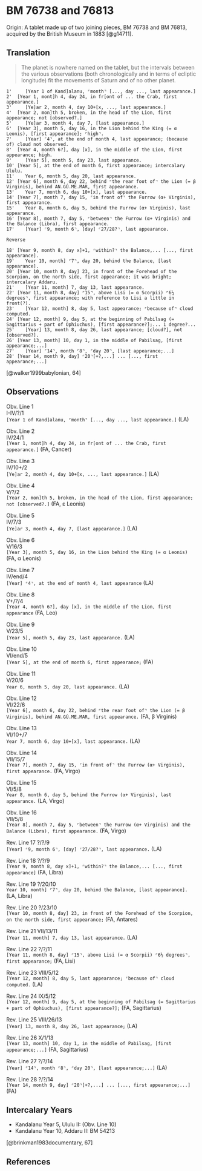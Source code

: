 # BM 76738 and 76813

Origin: A tablet made up of two joining pieces, BM 76738 and BM 76813,
acquired by the British Museum in 1883 [@g14711].

## Translation

> The planet is nowhere named on the tablet, but the intervals between the various observations (both chronologically
> and in terms of ecliptic longitude) fit the movements of Saturn and of no other planet.

```
1'     [Year 1 of Kand]alanu, ⌜month⌝ [..., day ..., last appearance.]
2'  [Year 1, mont]h 4, day 24, in fr[ont of ... the Crab, first appearance.]
3'     [Ye]ar 2, month 4, day 10+[x, ..., last appearance.]
4'  [Year 2, mon]th 5, broken, in the head of the Lion, first appearance; not [observed?.]
5'     [Ye]ar 3, month 4, day 7, [last appearance.]
6'  [Year 3], month 5, day 16, in the Lion behind the King (= α Leonis), [first appearance]; ⌜high⌝.
7'     [Year] ⌜4⌝, at the end of month 4, last appearance; (because of) cloud not observed.
8'  [Year 4, month 6?], day [x], in the middle of the Lion, first appearance; high.
9'     [Year 5], month 5, day 23, last appearance.
10' [Year 5], at the end of month 6, first appearance; intercalary Ululu.
11'    Year 6, month 5, day 20, last appearance.
12' [Year 6], month 6, day 22, behind ⌜the rear foot of⌝ the Lion (= β Virginis), behind AN.GÚ.ME.MAR, first appearance.
13'    Year 7, month 6, day 10+[x], last appearance.
14' [Year 7], month 7, day 15, ⌜in front of⌝ the Furrow (α+ Virginis), first appearance.
15'    Year 8, month 6, day 5, behind the Furrow (α+ Virginis), last appearance.
16' [Year 8], month 7, day 5, ⌜between⌝ the Furrow (α+ Virginis) and the Balance (Libra), first appearance.
17'    [Year] ⌜9, month 6⌝, [day] ⌜27/28?⌝, last appearance.

Reverse

18' [Year 9, month 8, day x]+1, ⌜within?⌝ the Balance,... [..., first appearance].
19'    Year 10, month] ⌜7⌝, day 20, behind the Balance, [last appearance].
20' [Year 10, month 8, day] 23, in front of the Forehead of the Scorpion, on the north side, first appearance; it was bright; intercalary Addaru.
21'    [Year 11, month] 7, day 13, last appearance.
22' [Year 11, month 8, day] ⌜15⌝, above Lisi (= α Scorpii) ⌜6½ degrees⌝, first appearance; with reference to Lisi a little in front(?).
23'    [Year 12, month] 8, day 5, last appearance; ⌜because of⌝ cloud computed.
24' [Year 12, month] 9, day 5, at the beginning of Pabilsag (= Sagittarius + part of Ophiuchus), [first appearance?];... 1 degree?...
25'    [Year] 13, month 8, day 26, last appearance; [cloud?], not [observed?].
26' [Year 13, month] 10, day 1, in the middle of Pabilsag, [first appearance;...]
27'    [Year] ⌜14⌝, month ⌜8⌝, ⌜day 20⌝, [last appearance;...]
28' [Year 14, month 9, day] ⌜20⌝[+?,...] ... [..., first appearance;...]
```

[@walker1999babylonian, 64]

## Observations

Obv. Line 1 \
I-IV/?/1 \
`[Year 1 of Kand]alanu, ⌜month⌝ [..., day ..., last appearance.]` (LA)

Obv. Line 2 \
IV/24/1 \
`[Year 1, mont]h 4, day 24, in fr[ont of ... the Crab, first appearance.]` (FA, Cancer)

Obv. Line 3 \
IV/10+/2 \
`[Ye]ar 2, month 4, day 10+[x, ..., last appearance.]` (LA)

Obv. Line 4 \
V/?/2 \
`[Year 2, mon]th 5, broken, in the head of the Lion, first appearance; not [observed?.]` (FA, ε Leonis)

Obv. Line 5 \
IV/7/3 \
`[Ye]ar 3, month 4, day 7, [last appearance.]` (LA)

Obv. Line 6 \
V/16/3 \
`[Year 3], month 5, day 16, in the Lion behind the King (= α Leonis)` (FA, α Leonis)

Obv. Line 7 \
IV/end/4 \
`[Year] ⌜4⌝, at the end of month 4, last appearance` (LA)

Obv. Line 8 \
V+/?/4 \
`[Year 4, month 6?], day [x], in the middle of the Lion, first appearance` (FA, Leo)

Obv. Line 9 \
V/23/5 \
`[Year 5], month 5, day 23, last appearance.` (LA)

Obv. Line 10 \
VI/end/5 \
`[Year 5], at the end of month 6, first appearance;` (FA)

Obv. Line 11 \
V/20/6 \
`Year 6, month 5, day 20, last appearance.` (LA)

Obv. Line 12 \
VI/22/6 \
`[Year 6], month 6, day 22, behind ⌜the rear foot of⌝ the Lion (= β Virginis), behind AN.GÚ.ME.MAR, first appearance.` (FA, β Virginis)

Obv. Line 13 \
VI/10+/7 \
`Year 7, month 6, day 10+[x], last appearance.` (LA)

Obv. Line 14 \
VII/15/7 \
`[Year 7], month 7, day 15, ⌜in front of⌝ the Furrow (α+ Virginis), first appearance.` (FA, Virgo)

Obv. Line 15 \
VI/5/8 \
`Year 8, month 6, day 5, behind the Furrow (α+ Virginis), last appearance.` (LA, Virgo)

Obv. Line 16 \
VII/5/8 \
`[Year 8], month 7, day 5, ⌜between⌝ the Furrow (α+ Virginis) and the Balance (Libra), first appearance.` (FA, Virgo)

Rev. Line 17
?/?/9 \
`[Year] ⌜9, month 6⌝, [day] ⌜27/28?⌝, last appearance.` (LA)

Rev. Line 18
?/?/9 \
`[Year 9, month 8, day x]+1, ⌜within?⌝ the Balance,... [..., first appearance]` (FA, Libra)

Rev. Line 19
?/20/10 \
`Year 10, month] ⌜7⌝, day 20, behind the Balance, [last appearance].` (LA, Libra)

Rev. Line 20
?/23/10 \
`[Year 10, month 8, day] 23, in front of the Forehead of the Scorpion, on the north side, first appearance;` (FA, Antares)

Rev. Line 21
VII/13/11 \
`[Year 11, month] 7, day 13, last appearance.` (LA)

Rev. Line 22
?/?/11 \
`[Year 11, month 8, day] ⌜15⌝, above Lisi (= α Scorpii) ⌜6½ degrees⌝, first appearance;` (FA, Lisi)

Rev. Line 23
VIII/5/12 \
`[Year 12, month] 8, day 5, last appearance; ⌜because of⌝ cloud computed.` (LA)

Rev. Line 24
IX/5/12 \
`[Year 12, month] 9, day 5, at the beginning of Pabilsag (= Sagittarius + part of Ophiuchus), [first appearance?];` (FA, Sagittarius)

Rev. Line 25
VIII/26/13 \
`[Year] 13, month 8, day 26, last appearance;` (LA)

Rev. Line 26
X/1/13 \
`[Year 13, month] 10, day 1, in the middle of Pabilsag, [first appearance;...]` (FA, Sagittarius)

Rev. Line 27
?/?/14 \
`[Year] ⌜14⌝, month ⌜8⌝, ⌜day 20⌝, [last appearance;...]` (LA)

Rev. Line 28
?/?/14 \
`[Year 14, month 9, day] ⌜20⌝[+?,...] ... [..., first appearance;...]` (FA)

## Intercalary Years

- Kandalanu Year 5, Ululu II: (Obv. Line 10)
- Kandalanu Year 10, Addaru II: BM 54213

[@brinkman1983documentary, 67]

## References
